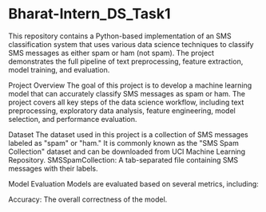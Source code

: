 # Bharat-Intern_DS_Task1
This repository contains a Python-based implementation of an SMS classification system that uses various data science techniques to classify SMS messages as either spam or ham (not spam). The project demonstrates the full pipeline of text preprocessing, feature extraction, model training, and evaluation.

Project Overview
The goal of this project is to develop a machine learning model that can accurately classify SMS messages as spam or ham. The project covers all key steps of the data science workflow, including text preprocessing, exploratory data analysis, feature engineering, model selection, and performance evaluation.

Dataset
The dataset used in this project is a collection of SMS messages labeled as "spam" or "ham." It is commonly known as the "SMS Spam Collection" dataset and can be downloaded from UCI Machine Learning Repository.
SMSSpamCollection: A tab-separated file containing SMS messages with their labels.

Model Evaluation
Models are evaluated based on several metrics, including:

Accuracy: The overall correctness of the model.

